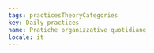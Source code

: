 ```yaml
---
tags: practicesTheoryCategories
key: Daily practices
name: Pratiche organizzative quotidiane
locale: it
---
```

